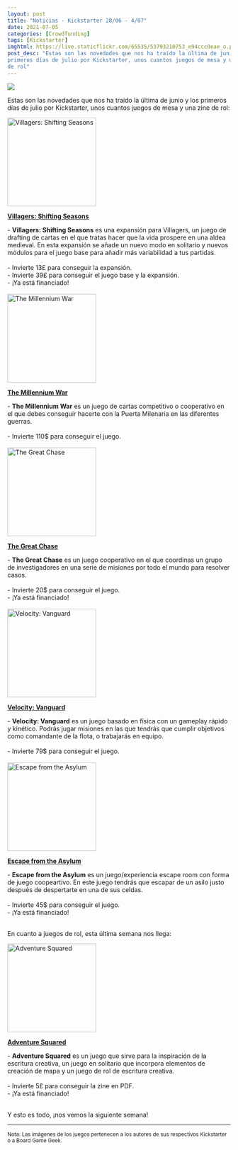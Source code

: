 ```yaml
---
layout: post
title: "Noticias - Kickstarter 28/06 - 4/07"
date: 2021-07-05
categories: [Crowdfunding]
tags: [Kickstarter]
imghtml: https://live.staticflickr.com/65535/53793210753_e94ccc0eae_o.png
post_desc: "Estas son las novedades que nos ha traído la última de junio y los
primeros días de julio por Kickstarter, unos cuantos juegos de mesa y una zine
de rol"
---
```


![](https://live.staticflickr.com/65535/51292685545_47174aa9d7_b.jpg)

Estas son las novedades que nos ha traído la última de junio y los primeros
días de julio por Kickstarter, unos cuantos juegos de mesa y una zine de rol:

<div class="row">
    <div class="col-md-3">
        <img width="200" height="200"
            src="https://cf.geekdo-images.com/8BGmq3H1W3NOLW5-ia13fA__imagepage/img/WP6pshRb_fkakG_PwDRtK1URhWY=/fit-in/900x600/filters:no_upscale():strip_icc()/pic6205805.png"
            class="img-thumbnail" alt="Villagers: Shifting Seasons">
    </div>
    <div class="col-md-9">
        <p>
            <a target="_blank" 
                href="https://www.kickstarter.com/projects/sinisterfish/villagers-shifting-seasons?ref=mazmorreoensolitario">
            <strong>Villagers: Shifting Seasons</strong>
            </a>
        </p>
        - <strong>Villagers: Shifting Seasons</strong> es una expansión para
        Villagers, un juego de drafting de cartas en el que tratas hacer que la
        vida prospere en una aldea medieval. En esta expansión se añade un
        nuevo modo en solitario y nuevos módulos para el juego base para añadir
        más variabilidad a tus partidas.
        <br>
        <br>
	         - Invierte 13£ para conseguir la expansión.<br>
         - Invierte 39£ para conseguir el juego base y la expansión.<br>
         - ¡Ya está financiado!
    </div>
</div>
<br>

<div class="row">
    <div class="col-md-3">
        <img width="200" height="200"
            src="https://cf.geekdo-images.com/4uhILNum1pq_6TUZInqcfg__imagepage/img/R7CA8SsyJzNqo49BrikvnIMZP30=/fit-in/900x600/filters:no_upscale():strip_icc()/pic5686997.png"
            class="img-thumbnail" alt="The Millennium War">
    </div>
    <div class="col-md-9">
        <p>
            <a target="_blank" 
                href="https://www.kickstarter.com/projects/millenniumwar/the-millennium-war-moba-board-game-with-duo-modalities?ref=mazmorreoensolitario">
            <strong>The Millennium War</strong>
            </a>
        </p>
        - <strong>The Millennium War</strong> es un juego de cartas competitivo
        o cooperativo en el que debes conseguir hacerte con la Puerta Milenaria
        en las diferentes guerras.
        <br>
        <br>
	         - Invierte 110$ para conseguir el juego.<br>
    </div>
</div>
<br>

<div class="row">
    <div class="col-md-3">
        <img width="200" height="200"
            src="https://cf.geekdo-images.com/grsKUXrLN5ME7zjwI3MSWw__imagepage/img/Swy3zdv04zFX9nUj3quzzyd7Yy4=/fit-in/900x600/filters:no_upscale():strip_icc()/pic6236858.jpg"
            class="img-thumbnail" alt="The Great Chase">
    </div>
    <div class="col-md-9">
        <p>
            <a target="_blank" 
                href="https://www.kickstarter.com/projects/mlbuchman/the-great-chase?ref=mazmorreoensolitario">
            <strong>The Great Chase</strong>
            </a>
        </p>
        - <strong>The Great Chase</strong> es un juego cooperativo en el que
        coordinas un grupo de investigadores en una serie de misiones por todo
        el mundo para resolver casos.
        <br>
        <br>
	         - Invierte 20$ para conseguir el juego.<br>
         - ¡Ya está financiado!
    </div>
</div>
<br>

<div class="row">
    <div class="col-md-3">
        <img width="200" height="200"
            src="https://cf.geekdo-images.com/blc2XeGqxeKEd3MlVfyFzQ__imagepage/img/YywZ_pbHZ7pxlQxGsu088NKA9j4=/fit-in/900x600/filters:no_upscale():strip_icc()/pic5660650.jpg"
            class="img-thumbnail" alt="Velocity: Vanguard">
    </div>
    <div class="col-md-9">
        <p>
            <a target="_blank" 
                href="https://www.kickstarter.com/projects/precariousgames/velocity-vanguard-relaunch?ref=mazmorreoensolitario">
            <strong>Velocity: Vanguard</strong>
            </a>
        </p>
        - <strong>Velocity: Vanguard</strong> es un juego basado en física con
        un gameplay rápido y kinético. Podrás jugar misiones en las que tendrás
        que cumplir objetivos como comandante de la flota, o trabajarás en
        equipo. 
        <br>
        <br>
	         - Invierte 79$ para conseguir el juego.<br>
    </div>
</div>
<br>

<div class="row">
    <div class="col-md-3">
        <img width="200" height="200"
            src="https://cf.geekdo-images.com/Kc9NyAw9miL279eO-rdfKg__imagepage/img/uZv4Mnuwbp0Ucv18lIO6QSTEbos=/fit-in/900x600/filters:no_upscale():strip_icc()/pic4812522.jpg"
            class="img-thumbnail" alt="Escape from the Asylum">
    </div>
    <div class="col-md-9">
        <p>
            <a target="_blank" 
                href="https://www.kickstarter.com/projects/sleevekings/escape-from-the-asylum-1-6-player-cooperative-game?ref=mazmorreoensolitario">
            <strong>Escape from the Asylum</strong>
            </a>
        </p>
        - <strong>Escape from the Asylum</strong> es un juego/experiencia
        escape room con forma de juego coopeartivo. En este juego  tendrás que
        escapar de un asilo justo después de despertarte en una de sus celdas.
        <br>
        <br>
	         - Invierte 45$ para conseguir el juego.<br>
         - ¡Ya está financiado!
    </div>
</div>
<br>

En cuanto a juegos de rol, esta última semana nos llega:

<div class="row">
    <div class="col-md-3">
        <img width="200" height="200"
            src="https://ksr-ugc.imgix.net/assets/033/999/706/9431e39a5b6138e138f4edbb7bbadc41_original.jpg?ixlib=rb-4.0.2&crop=faces&w=1024&h=576&fit=crop&v=1624559466&auto=format&frame=1&q=92&s=17749e7e26a11328154546032261c6ca"
            class="img-thumbnail" alt="Adventure Squared">
    </div>
    <div class="col-md-9">
        <p>
            <a target="_blank" 
                href="https://www.kickstarter.com/projects/adventuresquared/adventure-squared?ref=mazmorreoensolitario">
            <strong>Adventure Squared</strong>
            </a>
        </p>
        - <strong>Adventure Squared</strong> es un juego que sirve para la
        inspiración de la escritura creativa, un juego en solitario que
        incorpora elementos de creación de mapa y un juego de rol de escritura
        creativa.
        <br>
        <br>
	         - Invierte 5£ para conseguir la zine en PDF.<br>
         - ¡Ya está financiado!
    </div>
</div>
<br>


Y esto es todo, ¡nos vemos la siguiente semana!

<hr>

<small>Nota: Las imágenes de los juegos pertenecen a los autores de sus
respectivos Kickstarter o a Board Game Geek.</small>

